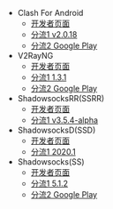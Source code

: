 * Clash For Android
	* [开发者页面](https://github.com/Kr328/ClashForAndroid/releases)
	* [分流1 v2.0.18](https://cowtransfer.com/s/9188f6ff410748)
	* [分流2 Google Play](https://play.google.com/store/apps/details?id=com.github.kr328.clash&hl=zh)
* V2RayNG
	* [开发者页面](https://github.com/2dust/v2rayNG/releases)
	* [分流1 1.3.1](https://cowtransfer.com/s/e6aba3dd259b46)
	* [分流2 Google Play](https://play.google.com/store/apps/details?id=com.v2ray.ang&hl=zh)
* ShadowsocksRR(SSRR)
	* [开发者页面](https://github.com/shadowsocksrr/shadowsocksr-android/releases)
	* [分流1 v3.5.4-alpha](https://cowtransfer.com/s/5562bab6e54a46)
* ShadowsocksD(SSD)
	* [开发者页面](https://github.com/TheCGDF/SSD-Android/releases)
	* [分流1 2020.1](https://cowtransfer.com/s/0a1eca809a7a46)
* Shadowsocks(SS)
	* [开发者页面](https://github.com/shadowsocks/shadowsocks-android/releases)
	* [分流1 5.1.2](https://cowtransfer.com/s/828ff8d4615342)
	* [分流2 Google Play](https://play.google.com/store/apps/details?id=com.github.shadowsocks)